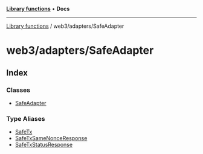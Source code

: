 [**Library functions**](../../../README.md) • **Docs**

***

[Library functions](../../../modules.md) / web3/adapters/SafeAdapter

# web3/adapters/SafeAdapter

## Index

### Classes

- [SafeAdapter](classes/SafeAdapter.md)

### Type Aliases

- [SafeTx](type-aliases/SafeTx.md)
- [SafeTxSameNonceResponse](type-aliases/SafeTxSameNonceResponse.md)
- [SafeTxStatusResponse](type-aliases/SafeTxStatusResponse.md)
